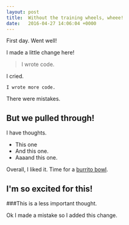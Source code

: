 ```yaml
---
layout: post
title:  Without the training wheels, wheee!
date:   2016-04-27 14:06:04 +0000
---
```



First day. Went well!

I made a little change here!

> I wrote code. 

I cried.

`I wrote more code.`

There were mistakes. 
## But we pulled through!
I have thoughts.
* This one
* And this one.
* Aaaand this one.

Overall, I liked it. Time for a [burrito bowl](http://chipotle.com). 

## I'm so excited for this!
###This is a less important thought. 

Ok I made a mistake so I added this change. 
